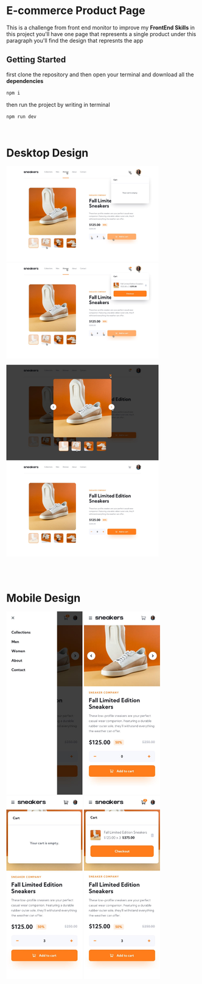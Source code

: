 # E-commerce Product Page

This is a challenge from front end monitor to improve my <b>FrontEnd Skills</b>
in this project you'll have one page that represents a single product
under this paragraph you'll find the design that represnts the app

## Getting Started

first clone the repository and then open your terminal and download all the <b>dependencies</b>

```javascript
npm i
```

then run the project by writing in terminal

```javascript
npm run dev
```

<br>

# Desktop Design

<p float="left">
<img src="active-states-basket-empty.jpg" width="400px">
<img src="active-states-basket-filled.jpg" width="400px">
</p>
<p float="left">
<img src="active-states-lightbox.jpg" width="400px">
<img src="desktop-design.jpg" width="400px">
</p>
<br><br>

# Mobile Design
<p float="left">
<img src="mobile-menu.jpg" width="200px">
<img src="mobile-design.jpg" width="200px">
<img src="mobile-design-basket-empty.jpg" width="200px">
<img src="mobile-design-basket-filled.jpg" width="200px">
</p>

